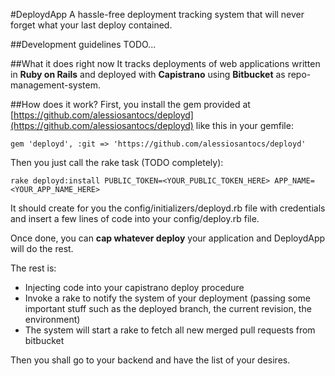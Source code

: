 #DeploydApp
A hassle-free deployment tracking system that will never forget what your last deploy contained.

##Development guidelines
TODO...

##What it does right now
It tracks deployments of web applications written in **Ruby on Rails** and deployed with **Capistrano** using **Bitbucket** as repo-management-system.

##How does it work?
First, you install the gem provided at [https://github.com/alessiosantocs/deployd](https://github.com/alessiosantocs/deployd) like this in your gemfile:
    
    gem 'deployd', :git => 'https://github.com/alessiosantocs/deployd'

Then you just call the rake task (TODO completely):

    rake deployd:install PUBLIC_TOKEN=<YOUR_PUBLIC_TOKEN_HERE> APP_NAME=<YOUR_APP_NAME_HERE>

It should create for you the config/initializers/deployd.rb file with credentials and insert a few lines of code into your config/deploy.rb file.

Once done, you can **cap whatever deploy** your application and DeploydApp will do the rest.

The rest is:

- Injecting code into your capistrano deploy procedure
- Invoke a rake to notify the system of your deployment (passing some important stuff such as the deployed branch, the current revision, the environment)
- The system will start a rake to fetch all new merged pull requests from bitbucket

Then you shall go to your backend and have the list of your desires.
